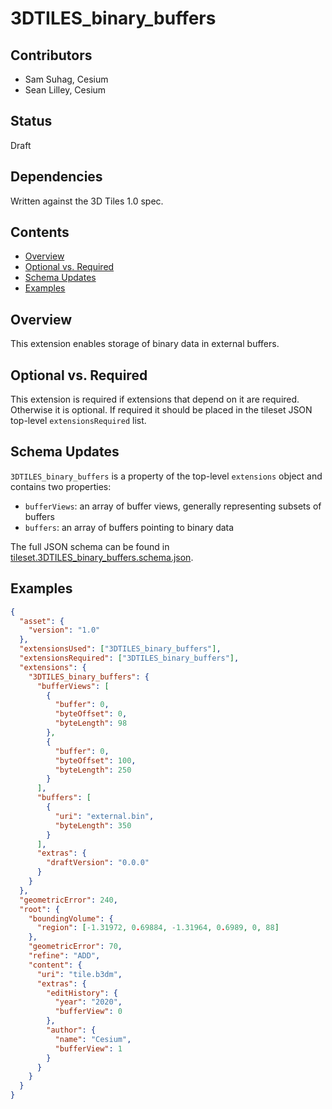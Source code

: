 # 3DTILES_binary_buffers

## Contributors

* Sam Suhag, Cesium
* Sean Lilley, Cesium

## Status

Draft

## Dependencies

Written against the 3D Tiles 1.0 spec.

## Contents

  - [Overview](#overview)
  - [Optional vs. Required](#optional-vs-required)
  - [Schema Updates](#schema-updates)
  - [Examples](#examples)

## Overview

This extension enables storage of binary data in external buffers.

## Optional vs. Required

This extension is required if extensions that depend on it are required. Otherwise it is optional. If required it should be placed in the tileset JSON top-level `extensionsRequired` list.

## Schema Updates

`3DTILES_binary_buffers` is a property of the top-level `extensions` object and contains two properties:

* `bufferViews`: an array of buffer views, generally representing subsets of buffers
* `buffers`: an array of buffers pointing to binary data

The full JSON schema can be found in [tileset.3DTILES_binary_buffers.schema.json](schema/tileset.3DTILES_binary_buffers.schema.json).

## Examples

```json
{
  "asset": {
    "version": "1.0"
  },
  "extensionsUsed": ["3DTILES_binary_buffers"],
  "extensionsRequired": ["3DTILES_binary_buffers"],
  "extensions": {
    "3DTILES_binary_buffers": {
      "bufferViews": [
        {
          "buffer": 0,
          "byteOffset": 0,
          "byteLength": 98
        },
        {
          "buffer": 0,
          "byteOffset": 100,
          "byteLength": 250
        }
      ],
      "buffers": [
        {
          "uri": "external.bin",
          "byteLength": 350
        }
      ],
      "extras": {
        "draftVersion": "0.0.0"
      }
    }
  },
  "geometricError": 240,
  "root": {
    "boundingVolume": {
      "region": [-1.31972, 0.69884, -1.31964, 0.6989, 0, 88]
    },
    "geometricError": 70,
    "refine": "ADD",
    "content": {
      "uri": "tile.b3dm",
      "extras": {
        "editHistory": {
          "year": "2020",
          "bufferView": 0
        },
        "author": {
          "name": "Cesium",
          "bufferView": 1
        }
      }
    }
  }
}
```